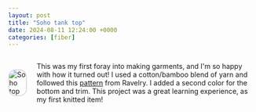 ```yaml
---
layout: post
title: "Soho tank top"
date: 2024-08-11 12:24:00 +0000
categories: [fiber]
---
```


<div style="display: flex; align-items: center;">
    <img src="{{ '/assets/soho-top.jpg' | relative_url }}" alt="Soho top" style="float: left; margin-right: 20px; border: 2px solid #ddd; border-radius: 15px; max-width: 50%; height: auto;">
    <div>
        <p>
        This was my first foray into making garments, and I'm so happy with how it turned out! I used a cotton/bamboo blend of yarn and followed this <a href="https://www.ravelry.com/patterns/library/soho-top-2" target="_blank">pattern</a> from Ravelry. I added a second color for the bottom and trim. This project was a great learning experience, as my first knitted item! </p>
    </div>
</div>


